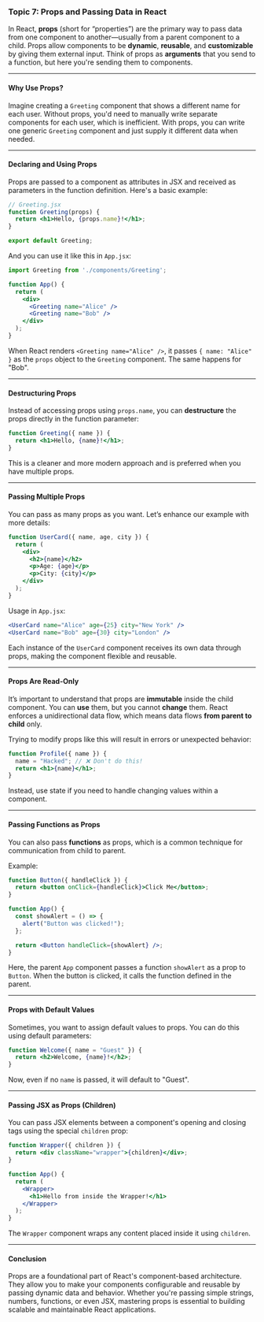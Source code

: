 ### Topic 7: Props and Passing Data in React

In React, **props** (short for “properties”) are the primary way to pass data from one component to another—usually from a parent component to a child. Props allow components to be **dynamic**, **reusable**, and **customizable** by giving them external input. Think of props as **arguments** that you send to a function, but here you're sending them to components.

---

#### Why Use Props?

Imagine creating a `Greeting` component that shows a different name for each user. Without props, you'd need to manually write separate components for each user, which is inefficient. With props, you can write one generic `Greeting` component and just supply it different data when needed.

---

#### Declaring and Using Props

Props are passed to a component as attributes in JSX and received as parameters in the function definition. Here's a basic example:

```jsx
// Greeting.jsx
function Greeting(props) {
  return <h1>Hello, {props.name}!</h1>;
}

export default Greeting;
```

And you can use it like this in `App.jsx`:

```jsx
import Greeting from './components/Greeting';

function App() {
  return (
    <div>
      <Greeting name="Alice" />
      <Greeting name="Bob" />
    </div>
  );
}
```

When React renders `<Greeting name="Alice" />`, it passes `{ name: "Alice" }` as the `props` object to the `Greeting` component. The same happens for "Bob".

---

#### Destructuring Props

Instead of accessing props using `props.name`, you can **destructure** the props directly in the function parameter:

```jsx
function Greeting({ name }) {
  return <h1>Hello, {name}!</h1>;
}
```

This is a cleaner and more modern approach and is preferred when you have multiple props.

---

#### Passing Multiple Props

You can pass as many props as you want. Let’s enhance our example with more details:

```jsx
function UserCard({ name, age, city }) {
  return (
    <div>
      <h2>{name}</h2>
      <p>Age: {age}</p>
      <p>City: {city}</p>
    </div>
  );
}
```

Usage in `App.jsx`:

```jsx
<UserCard name="Alice" age={25} city="New York" />
<UserCard name="Bob" age={30} city="London" />
```

Each instance of the `UserCard` component receives its own data through props, making the component flexible and reusable.

---

#### Props Are Read-Only

It’s important to understand that props are **immutable** inside the child component. You can **use** them, but you cannot **change** them. React enforces a unidirectional data flow, which means data flows **from parent to child** only.

Trying to modify props like this will result in errors or unexpected behavior:

```jsx
function Profile({ name }) {
  name = "Hacked"; // ❌ Don't do this!
  return <h1>{name}</h1>;
}
```

Instead, use state if you need to handle changing values within a component.

---

#### Passing Functions as Props

You can also pass **functions** as props, which is a common technique for communication from child to parent.

Example:

```jsx
function Button({ handleClick }) {
  return <button onClick={handleClick}>Click Me</button>;
}

function App() {
  const showAlert = () => {
    alert("Button was clicked!");
  };

  return <Button handleClick={showAlert} />;
}
```

Here, the parent `App` component passes a function `showAlert` as a prop to `Button`. When the button is clicked, it calls the function defined in the parent.

---

#### Props with Default Values

Sometimes, you want to assign default values to props. You can do this using default parameters:

```jsx
function Welcome({ name = "Guest" }) {
  return <h2>Welcome, {name}!</h2>;
}
```

Now, even if no `name` is passed, it will default to "Guest".

---

#### Passing JSX as Props (Children)

You can pass JSX elements between a component's opening and closing tags using the special `children` prop:

```jsx
function Wrapper({ children }) {
  return <div className="wrapper">{children}</div>;
}

function App() {
  return (
    <Wrapper>
      <h1>Hello from inside the Wrapper!</h1>
    </Wrapper>
  );
}
```

The `Wrapper` component wraps any content placed inside it using `children`.

---

#### Conclusion

Props are a foundational part of React's component-based architecture. They allow you to make your components configurable and reusable by passing dynamic data and behavior. Whether you're passing simple strings, numbers, functions, or even JSX, mastering props is essential to building scalable and maintainable React applications.
